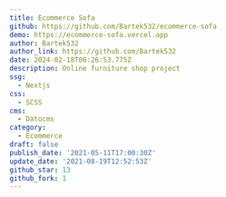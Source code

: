 ```yaml
---
title: Ecommerce Sofa
github: https://github.com/Bartek532/ecommerce-sofa
demo: https://ecommerce-sofa.vercel.app
author: Bartek532
author_link: https://github.com/Bartek532
date: 2024-02-18T06:26:53.775Z
description: Online furniture shop project
ssg:
  - Nextjs
css:
  - SCSS
cms:
  - Datocms
category:
  - Ecommerce
draft: false
publish_date: '2021-05-11T17:00:30Z'
update_date: '2021-08-19T12:52:53Z'
github_star: 13
github_fork: 1
---
```

